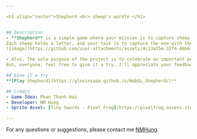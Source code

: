 ```yaml
---

<h1 align="center">Shepherd <br> sheep's wordle </h1>


## Description
- **Shepherd** is a simple game where your mission is to capture sheep for the shepherd.
Each sheep holds a letter, and your task is to capture the one with the letter that matches the shepherd's requirement.
![image](https://github.com/user-attachments/assets/4c13a25e-32f4-46b6-afaf-ba9cbc43affd)

- Also, The sole purpose of the project is to celebrate an important person's special day.
But, everyone, feel free to give it a try. I'll appreciate your feedback.

## Give it a try
**[Play Shepherd](https://gloxiniaaa.github.io/WebGL_Shepherd/)**

## Credit
- Game Idea: Phan Thanh Hai
- Developer: NM Hung
- Sprite Asset: [Tiny Swords - Pixel Frog](https://pixelfrog-assets.itch.io/tiny-swords)

---
```

For any questions or suggestions, please contact me [NMHung](https://www.facebook.com/nm.hung.58/).

